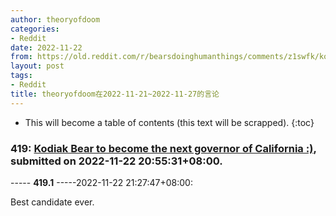 ```yaml
---
author: theoryofdoom
categories:
- Reddit
date: 2022-11-22
from: https://old.reddit.com/r/bearsdoinghumanthings/comments/z1swfk/kodiak_bear_to_become_the_next_governor_of/
layout: post
tags:
- Reddit
title: theoryofdoom在2022-11-21~2022-11-27的言论
---
```


* This will become a table of contents (this text will be scrapped).
{:toc}

### 419: [Kodiak Bear to become the next governor of California :)](https://old.reddit.com/r/bearsdoinghumanthings/comments/z1swfk/kodiak_bear_to_become_the_next_governor_of/), submitted on 2022-11-22 20:55:31+08:00.

----- __419.1__ -----2022-11-22 21:27:47+08:00:

Best candidate ever.

